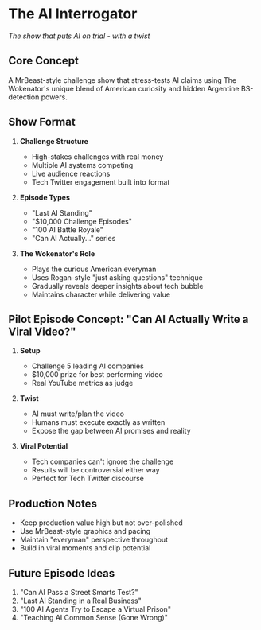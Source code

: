 # The AI Interrogator
*The show that puts AI on trial - with a twist*

## Core Concept
A MrBeast-style challenge show that stress-tests AI claims using The Wokenator's unique blend of American curiosity and hidden Argentine BS-detection powers.

## Show Format
1. **Challenge Structure**
   - High-stakes challenges with real money
   - Multiple AI systems competing
   - Live audience reactions
   - Tech Twitter engagement built into format

2. **Episode Types**
   - "Last AI Standing"
   - "$10,000 Challenge Episodes"
   - "100 AI Battle Royale"
   - "Can AI Actually..." series

3. **The Wokenator's Role**
   - Plays the curious American everyman
   - Uses Rogan-style "just asking questions" technique
   - Gradually reveals deeper insights about tech bubble
   - Maintains character while delivering value

## Pilot Episode Concept: "Can AI Actually Write a Viral Video?"
1. **Setup**
   - Challenge 5 leading AI companies
   - $10,000 prize for best performing video
   - Real YouTube metrics as judge

2. **Twist**
   - AI must write/plan the video
   - Humans must execute exactly as written
   - Expose the gap between AI promises and reality

3. **Viral Potential**
   - Tech companies can't ignore the challenge
   - Results will be controversial either way
   - Perfect for Tech Twitter discourse

## Production Notes
- Keep production value high but not over-polished
- Use MrBeast-style graphics and pacing
- Maintain "everyman" perspective throughout
- Build in viral moments and clip potential

## Future Episode Ideas
1. "Can AI Pass a Street Smarts Test?"
2. "Last AI Standing in a Real Business"
3. "100 AI Agents Try to Escape a Virtual Prison"
4. "Teaching AI Common Sense (Gone Wrong)"
